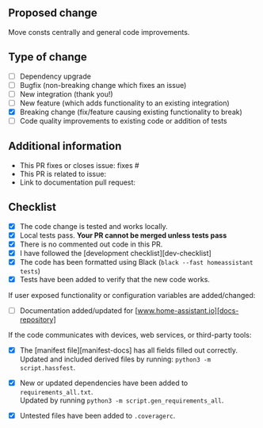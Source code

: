 ## Proposed change
Move consts centrally and general code improvements.

## Type of change

- [ ] Dependency upgrade
- [ ] Bugfix (non-breaking change which fixes an issue)
- [ ] New integration (thank you!)
- [ ] New feature (which adds functionality to an existing integration)
- [x] Breaking change (fix/feature causing existing functionality to break)
- [ ] Code quality improvements to existing code or addition of tests

## Additional information

- This PR fixes or closes issue: fixes #
- This PR is related to issue: 
- Link to documentation pull request: 

## Checklist

- [x] The code change is tested and works locally.
- [x] Local tests pass. **Your PR cannot be merged unless tests pass**
- [x] There is no commented out code in this PR.
- [x] I have followed the [development checklist][dev-checklist]
- [x] The code has been formatted using Black (`black --fast homeassistant tests`)
- [x] Tests have been added to verify that the new code works.

If user exposed functionality or configuration variables are added/changed:

- [ ] Documentation added/updated for [www.home-assistant.io][docs-repository]

If the code communicates with devices, web services, or third-party tools:

- [x] The [manifest file][manifest-docs] has all fields filled out correctly.  
      Updated and included derived files by running: `python3 -m script.hassfest`.
- [x] New or updated dependencies have been added to `requirements_all.txt`.  
      Updated by running `python3 -m script.gen_requirements_all`.
- [x] Untested files have been added to `.coveragerc`.

